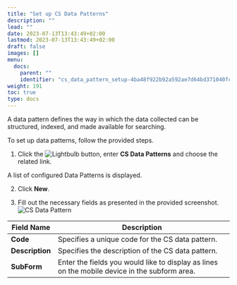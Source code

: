```yaml
---
title: "Set up CS Data Patterns"
description: ""
lead: ""
date: 2023-07-13T13:43:49+02:00
lastmod: 2023-07-13T13:43:49+02:00
draft: false
images: []
menu:
  docs:
    parent: ""
    identifier: "cs_data_pattern_setup-4ba48f922b92a592ae7d64bd371040fc"
weight: 191
toc: true
type: docs
---
```


A data pattern defines the way in which the data collected can be structured, indexed, and made available for searching. 

To set up data patterns, follow the provided steps.

1. Click the ![Lightbulb](Lightbulb_icon.PNG) button, enter **CS Data Patterns** and choose the related link.        

  A list of configured Data Patterns is displayed.              
 
2. Click **New**.

3. Fill out the necessary fields as presented in the provided screenshot.     
   ![CS Data Pattern](CS-Data-Pattern.JPG)

| Field Name      | Description |
| ----------- | ----------- |
| **Code**   | Specifies a unique code for the CS data pattern.     |
| **Description**   | Specifies the description of the CS data pattern.      |
| **SubForm**  | Enter the fields you would like to display as lines on the mobile device in the subform area. |